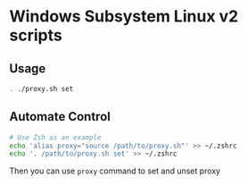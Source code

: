 # Windows Subsystem Linux v2 scripts

## Usage

```bash
. ./proxy.sh set
```

## Automate Control

```bash
# Use Zsh as an example
echo 'alias proxy="source /path/to/proxy.sh"' >> ~/.zshrc
echo '. /path/to/proxy.sh set' >> ~/.zshrc
```

Then you can use `proxy` command to set and unset proxy